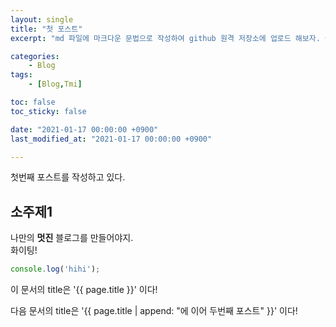 ```yaml
---
layout: single
title: "첫 포스트"
excerpt: "md 파일에 마크다운 문법으로 작성하여 github 원격 저장소에 업로드 해보자. 에디터는 vscode사용, 로컬 서버에서도 확인도 해보자"

categories:
    - Blog
tags:
    - [Blog,Tmi]

toc: false
toc_sticky: false

date: "2021-01-17 00:00:00 +0900"
last_modified_at: "2021-01-17 00:00:00 +0900"

---
```


첫번째 포스트를 작성하고 있다.

## 소주제1

나만의 __멋진__ 블로그를 만들어야지.<br/>
화이팅!

```javascript
console.log('hihi');
```

이 문서의 title은 '{{ page.title }}' 이다!

다음 문서의 title은 '{{ page.title | append: "에 이어 두번째 포스트" }}' 이다!